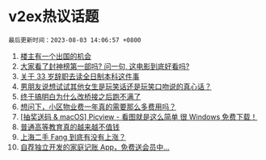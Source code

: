 # v2ex热议话题

`最后更新时间：2023-08-03 14:06:57 +0800`

1. [楼主有一个出国的机会](https://www.v2ex.com/t/961881)
1. [大家看了封神榜第一部吗? 问一句, 这电影到底好看吗?](https://www.v2ex.com/t/961966)
1. [关于 33 岁辞职去读全日制本科这件事](https://www.v2ex.com/t/961810)
1. [男朋友说想试试其他女生是玩笑话还是玩笑口吻说的真心话？](https://www.v2ex.com/t/962034)
1. [终于搞明白为什么改桥接之后跑不满了](https://www.v2ex.com/t/961853)
1. [想问下，小区物业费一年真的需要那么多费用吗？](https://www.v2ex.com/t/961995)
1. [[抽奖送码 & macOS] Picview - 看图就是这么简单 很 Windows 免费下载！](https://www.v2ex.com/t/961998)
1. [普通高等教育真的越来越不值钱](https://www.v2ex.com/t/961987)
1. [上海二手 Fang 到底有没有上涨？](https://www.v2ex.com/t/962016)
1. [自荐独立开发的家庭记账 App，免费送会员中...](https://www.v2ex.com/t/962025)

